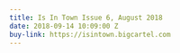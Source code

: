 ```yaml
---
title: Is In Town Issue 6, August 2018
date: 2018-09-14 10:09:00 Z
buy-link: https://isintown.bigcartel.com
---
```


